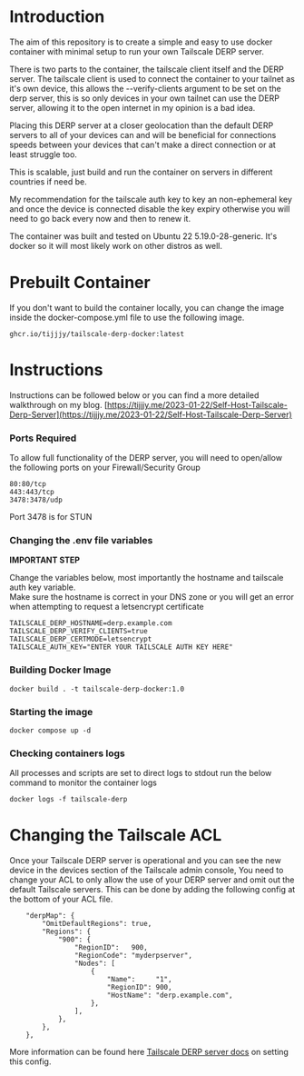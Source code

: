 # Introduction

The aim of this repository is to create a simple and easy to use docker container with minimal setup to run your own Tailscale DERP server.  

There is two parts to the container, the tailscale client itself and the DERP server. The tailscale client is used to connect the container to your tailnet as it's own device, this allows the --verify-clients argument to be set on the derp server, this is so only devices in your own tailnet can use the DERP server, allowing it to the open internet in my opinion is a bad idea. 

Placing this DERP server at a closer geolocation than the default DERP servers to all of your devices can and will be beneficial for connections speeds between your devices that can't make a direct connection or at least struggle too.  

This is scalable, just build and run the container on servers in different countries if need be.  

My recommendation for the tailscale auth key to key an non-ephemeral key and once the device is connected disable the key expiry otherwise you will need to go back every now and then to renew it.

The container was built and tested on Ubuntu 22 5.19.0-28-generic. It's docker so it will most likely work on other distros as well.

# Prebuilt Container

If you don't want to build the container locally, you can change the image inside the docker-compose.yml file to use the following image.  
```
ghcr.io/tijjjy/tailscale-derp-docker:latest
```

# Instructions

Instructions can be followed below or you can find a more detailed walkthrough on my blog. [https://tijjjy.me/2023-01-22/Self-Host-Tailscale-Derp-Server](https://tijjjy.me/2023-01-22/Self-Host-Tailscale-Derp-Server)

### Ports Required

To allow full functionality of the DERP server, you will need to open/allow the following ports on your Firewall/Security Group

```
80:80/tcp
443:443/tcp
3478:3478/udp
```

Port 3478 is for STUN

### Changing the .env file variables

**IMPORTANT STEP**

Change the variables below, most importantly the hostname and tailscale auth key variable.  
Make sure the hostname is correct in your DNS zone or you will get an error when attempting to request a letsencrypt certificate

```
TAILSCALE_DERP_HOSTNAME=derp.example.com
TAILSCALE_DERP_VERIFY_CLIENTS=true
TAILSCALE_DERP_CERTMODE=letsencrypt
TAILSCALE_AUTH_KEY="ENTER YOUR TAILSCALE AUTH KEY HERE"
```

### Building Docker Image
```
docker build . -t tailscale-derp-docker:1.0
```
### Starting the image
```
docker compose up -d
```

### Checking containers logs

All processes and scripts are set to direct logs to stdout run the below command to monitor the container logs

```
docker logs -f tailscale-derp
```

# Changing the Tailscale ACL

Once your Tailscale DERP server is operational and you can see the new device in the devices section of the Tailscale admin console, You need to change your ACL to only allow the use of your DERP server and omit out the default Tailscale servers. This can be done by adding the following config at the bottom of your ACL file.

```
	"derpMap": {
		"OmitDefaultRegions": true,
		"Regions": {
			"900": {
				"RegionID":   900,
				"RegionCode": "myderpserver",
				"Nodes": [
					{
						"Name":     "1",
						"RegionID": 900,
						"HostName": "derp.example.com",
					},
				],
			},
		},
	},
```

More information can be found here [Tailscale DERP server docs](https://tailscale.com/kb/1118/custom-derp-servers/) on setting this config.  

